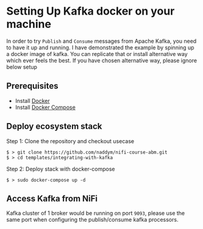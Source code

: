 # Setting Up Kafka docker on your machine

In order to try `Publish` and `Consume` messages from Apache Kafka, you need to have it up and running. I have demonstrated the example by spinning up a docker image of kafka. You can replicate that or install alternative way which ever feels the best. If you have chosen alternative way, please ignore below setup

## Prerequisites
* Install [Docker](https://www.docker.com/)
* Install [Docker Compose](https://docs.docker.com/compose/install/)

## Deploy ecosystem stack

Step 1: Clone the repository and checkout usecase

```shell
$ > git clone https://github.com/naddym/nifi-course-abm.git
$ > cd templates/integrating-with-kafka
```

Step 2: Deploy stack with docker-compose

```shell
$ > sudo docker-compose up -d
```

## Access Kafka from NiFi

Kafka cluster of 1 broker would be running on port `9093`, please use the same port when configuring the publish/consume kafka processors.

